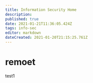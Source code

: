 ```yaml
---
title: Information Security Home
description: 
published: true
date: 2021-01-21T11:36:05.424Z
tags: info-sec
editor: markdown
dateCreated: 2021-01-20T21:15:25.761Z
---
```


# remoet
test1